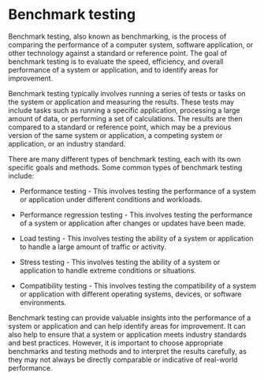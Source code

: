 # Benchmark testing

Benchmark testing, also known as benchmarking, is the process of comparing the performance of a computer system, software application, or other technology against a standard or reference point. The goal of benchmark testing is to evaluate the speed, efficiency, and overall performance of a system or application, and to identify areas for improvement.

Benchmark testing typically involves running a series of tests or tasks on the system or application and measuring the results. These tests may include tasks such as running a specific application, processing a large amount of data, or performing a set of calculations. The results are then compared to a standard or reference point, which may be a previous version of the same system or application, a competing system or application, or an industry standard.

There are many different types of benchmark testing, each with its own specific goals and methods. Some common types of benchmark testing include:

* Performance testing - This involves testing the performance of a system or application under different conditions and workloads.

* Performance regression testing - This involves testing the performance of a system or application after changes or updates have been made.

* Load testing - This involves testing the ability of a system or application to handle a large amount of traffic or activity.

* Stress testing - This involves testing the ability of a system or application to handle extreme conditions or situations.

* Compatibility testing - This involves testing the compatibility of a system or application with different operating systems, devices, or software environments.

Benchmark testing can provide valuable insights into the performance of a system or application and can help identify areas for improvement. It can also help to ensure that a system or application meets industry standards and best practices. However, it is important to choose appropriate benchmarks and testing methods and to interpret the results carefully, as they may not always be directly comparable or indicative of real-world performance.
